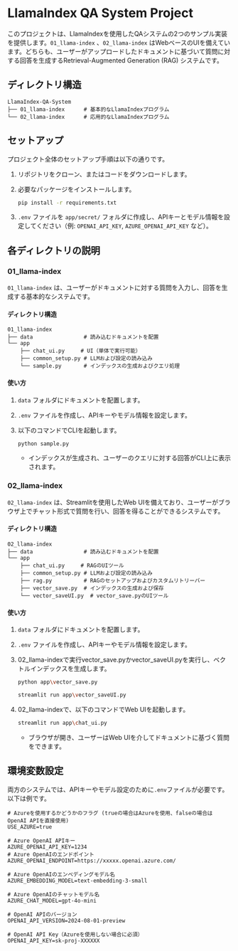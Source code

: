 
# LlamaIndex QA System Project

このプロジェクトは、LlamaIndexを使用したQAシステムの2つのサンプル実装を提供します。`01_llama-index` 、`02_llama-index` はWebベースのUIを備えています。どちらも、ユーザーがアップロードしたドキュメントに基づいて質問に対する回答を生成するRetrieval-Augmented Generation (RAG) システムです。

## ディレクトリ構造

```
LlamaIndex-QA-System
├── 01_llama-index      # 基本的なLlamaIndexプログラム
└── 02_llama-index      # 応用的なLlamaIndexプログラム
```

## セットアップ

プロジェクト全体のセットアップ手順は以下の通りです。

1. リポジトリをクローン、またはコードをダウンロードします。

2. 必要なパッケージをインストールします。

   ```bash
   pip install -r requirements.txt
   ```

3. `.env` ファイルを `app/secret/` フォルダに作成し、APIキーとモデル情報を設定してください（例: `OPENAI_API_KEY`, `AZURE_OPENAI_API_KEY` など）。

## 各ディレクトリの説明

### 01_llama-index

`01_llama-index` は、ユーザーがドキュメントに対する質問を入力し、回答を生成する基本的なシステムです。

#### ディレクトリ構造

```
01_llama-index
├── data                # 読み込むドキュメントを配置
└── app
    ├── chat_ui.py     # UI（単体で実行可能）
    ├── common_setup.py # LLMおよび設定の読み込み
    └── sample.py       # インデックスの生成およびクエリ処理
```

#### 使い方

1. `data` フォルダにドキュメントを配置します。
2. `.env` ファイルを作成し、APIキーやモデル情報を設定します。
3. 以下のコマンドでCLIを起動します。

   ```bash
   python sample.py
   ```

   - インデックスが生成され、ユーザーのクエリに対する回答がCLI上に表示されます。

### 02_llama-index

`02_llama-index` は、Streamlitを使用したWeb UIを備えており、ユーザーがブラウザ上でチャット形式で質問を行い、回答を得ることができるシステムです。

#### ディレクトリ構造

```
02_llama-index
├── data                # 読み込むドキュメントを配置
└── app
    ├── chat_ui.py     # RAGのUIツール
    ├── common_setup.py # LLMおよび設定の読み込み
    ├── rag.py          # RAGのセットアップおよびカスタムリトリーバー
    ├── vector_save.py  # インデックスの生成および保存
    └── vector_saveUI.py  # vector_save.pyのUIツール
```

#### 使い方

1. `data` フォルダにドキュメントを配置します。
2. `.env` ファイルを作成し、APIキーやモデル情報を設定します。
3. 02_llama-indexで実行vector_save.pyかvector_saveUI.pyを実行し、ベクトルインデックスを生成します。
   ```bash
   python app\vector_save.py
   ```
   ```bash
   streamlit run app\vector_saveUI.py
   ```
4. 02_llama-indexで、以下のコマンドでWeb UIを起動します。

   ```bash
   streamlit run app\chat_ui.py
   ```

   - ブラウザが開き、ユーザーはWeb UIを介してドキュメントに基づく質問をできます。

## 環境変数設定

両方のシステムでは、APIキーやモデル設定のために`.env`ファイルが必要です。以下は例です。

```
# Azureを使用するかどうかのフラグ (trueの場合はAzureを使用、falseの場合はOpenAI APIを直接使用)
USE_AZURE=true

# Azure OpenAI APIキー
AZURE_OPENAI_API_KEY=1234
# Azure OpenAIのエンドポイント
AZURE_OPENAI_ENDPOINT=https://xxxxx.openai.azure.com/

# Azure OpenAIのエンベディングモデル名
AZURE_EMBEDDING_MODEL=text-embedding-3-small

# Azure OpenAIのチャットモデル名
AZURE_CHAT_MODEL=gpt-4o-mini

# OpenAI APIのバージョン
OPENAI_API_VERSION=2024-08-01-preview

# OpenAI API Key（Azureを使用しない場合に必須）
OPENAI_API_KEY=sk-proj-XXXXXX
```




